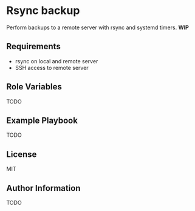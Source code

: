 Rsync backup
============

Perform backups to a remote server with rsync and systemd timers. **WIP**

Requirements
------------

* rsync on local and remote server
* SSH access to remote server

Role Variables
--------------

TODO

Example Playbook
----------------

TODO

License
-------

MIT

Author Information
------------------

TODO
